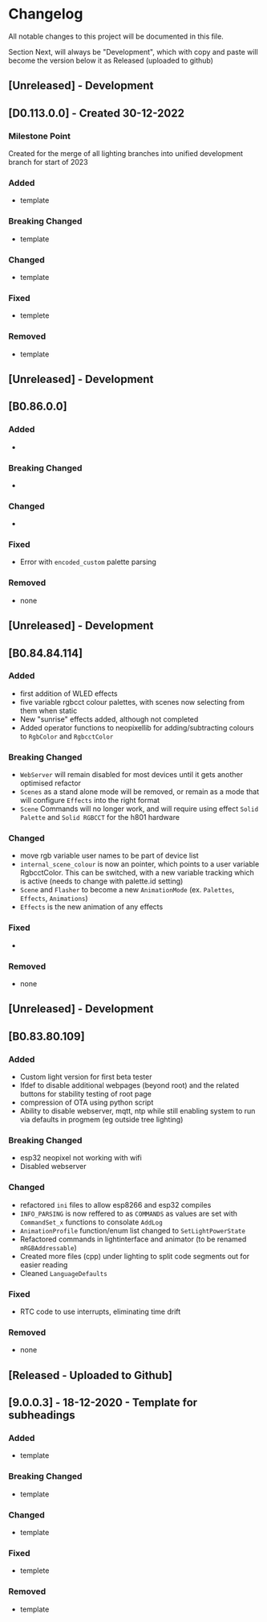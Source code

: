 # Changelog
All notable changes to this project will be documented in this file.

Section Next, will always be "Development", which with copy and paste will become the version below it as Released (uploaded to github)


## [Unreleased] - Development

## [D0.113.0.0] - Created 30-12-2022
### Milestone Point
Created for the merge of all lighting branches into unified development branch for start of 2023

### Added
- template

### Breaking Changed
- template

### Changed
- template

### Fixed
- templete

### Removed
- template


## [Unreleased] - Development

## [B0.86.0.0]
### Added
- 

### Breaking Changed
- 

### Changed
- 

### Fixed
- Error with `encoded_custom` palette parsing

### Removed
- none

## [Unreleased] - Development

## [B0.84.84.114]
### Added
- first addition of WLED effects
- five variable rgbcct colour palettes, with scenes now selecting from them when static
- New "sunrise" effects added, although not completed
- Added operator functions to neopixellib for adding/subtracting colours to `RgbColor` and `RgbcctColor`

### Breaking Changed
- `WebServer` will remain disabled for most devices until it gets another optimised refactor
- `Scenes` as a stand alone mode will be removed, or remain as a mode that will configure `Effects` into the right format
- `Scene` Commands will no longer work, and will require using effect `Solid Palette` and `Solid RGBCCT` for the h801 hardware

### Changed
- move rgb variable user names to be part of device list 
- `internal_scene_colour` is now an pointer, which points to a user variable RgbcctColor. This can be switched, with a new variable tracking which is active (needs to change with palette.id setting)
- `Scene` and `Flasher` to become a new ``AnimationMode`` (ex. `Palettes`, `Effects`, `Animations`)
- `Effects` is the new animation of any effects

### Fixed
- 

### Removed
- none


## [Unreleased] - Development

## [B0.83.80.109]
### Added
- Custom light version for first beta tester
- Ifdef to disable additional webpages (beyond root) and the related buttons for stability testing of root page
- compression of OTA using python script
- Ability to disable webserver, mqtt, ntp while still enabling system to run via defaults in progmem (eg outside tree lighting)

### Breaking Changed
- esp32 neopixel not working with wifi
- Disabled webserver 

### Changed
- refactored ``ini`` files to allow esp8266 and esp32 compiles
- ``INFO_PARSING`` is now reffered to as ``COMMANDS`` as values are set with `CommandSet_x` functions to consolate `AddLog`
- `AnimationProfile` function/enum list changed to `SetLightPowerState`
- Refactored commands in lightinterface and animator (to be renamed `mRGBAddressable`)
- Created more files (cpp) under lighting to split code segments out for easier reading
- Cleaned `LanguageDefaults`

### Fixed
- RTC code to use interrupts, eliminating time drift

### Removed
- none



## [Released - Uploaded to Github]

## [9.0.0.3] - 18-12-2020 - Template for subheadings
### Added
- template

### Breaking Changed
- template

### Changed
- template

### Fixed
- templete

### Removed
- template
